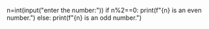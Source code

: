 n=int(input("enter the number:"))
if n%2==0:
   print(f"{n} is an even number.")
else:
   print(f"{n} is an odd number.")

